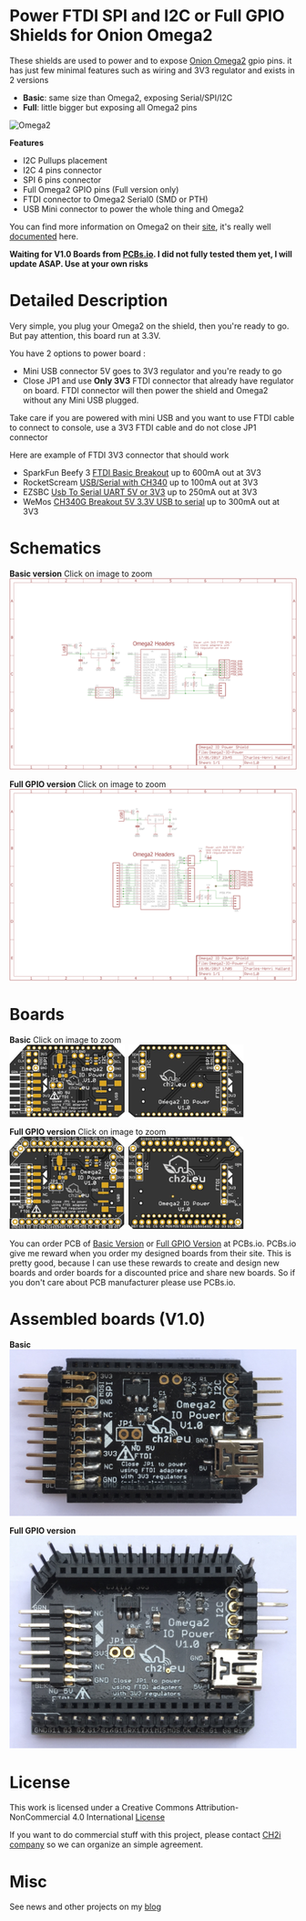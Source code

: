 Power FTDI SPI and I2C or Full GPIO Shields for Onion Omega2
============================================================

These shields are used to power and to expose [Onion Omega2](https://onion.io/) gpio pins. it has just few minimal features such as wiring and 3V3 regulator and exists in 2 versions

- **Basic**: same size than Omega2, exposing Serial/SPI/I2C 
- **Full**: little bigger but exposing all Omega2 pins

<img src="https://raw.githubusercontent.com/OnionIoT/Onion-Docs/master/Omega2/Documentation/Hardware-Overview/img/Omega-2-Pinout-Diagram.png" alt="Omega2" width="50%" height="50%"> 

**Features**   

- I2C Pullups placement
- I2C 4 pins connector
- SPI 6 pins connector
- Full Omega2 GPIO pins (Full version only)
- FTDI connector to Omega2 Serial0 (SMD or PTH) 
- USB Mini connector to power the whole thing and Omega2

You can find more information on Omega2 on their [site](https://onion.io/), it's really well [documented](https://docs.onion.io/omega2-docs/index.html) here.

**Waiting for V1.0 Boards from [PCBs.io](https://PCBs.io). I did not fully tested them yet, I will update ASAP. Use at your own risks**

Detailed Description
====================

Very simple, you plug your Omega2 on the shield, then you're ready to go. But pay attention, this board run at 3.3V.

You have 2 options to power board :

- Mini USB connector 5V goes to 3V3 regulator and you're ready to go
- Close JP1 and use **Only 3V3** FTDI connector that already have regulator on board. FTDI connector will then power the shield and Omega2 without any Mini USB plugged.

Take care if you are powered with mini USB and you want to use FTDI cable to connect to console, use a 3V3 FTDI cable and do not close JP1 connector

Here are example of FTDI 3V3 connector that should work 

- SparkFun Beefy 3 [FTDI Basic Breakout](https://www.sparkfun.com/products/13746) up to 600mA out at 3V3
- RocketScream [USB/Serial with CH340](http://www.rocketscream.com/blog/product/ch340g-usb-serial-adapter/) up to 100mA out at 3V3
- EZSBC [Usb To Serial UART 5V or 3V3](https://www.tindie.com/products/ddebeer/usb-to-serial--uart-5v-or-33v-695-/) up to 250mA out at 3V3
- WeMos [CH340G Breakout 5V 3.3V USB to serial](https://www.aliexpress.com/store/product/WEMOS-CH340G-Breakout-5V-3-3V-USB-to-serial-module/1331105_32664922086.html) up to 300mA out at 3V3

Schematics
==========

**Basic version** Click on image to zoom   
![schematic](https://raw.githubusercontent.com/hallard/Omega2-IO-Power/master/pictures/Omega2-IO-Power-sch.png)  

**Full GPIO version** Click on image to zoom   
![schematic](https://raw.githubusercontent.com/hallard/Omega2-IO-Power/master/pictures/Omega2-IO-Power-Full-sch.png)  

Boards
====== 

**Basic** Click on image to zoom   
<img src="https://raw.githubusercontent.com/hallard/Omega2-IO-Power/master/pictures/Omega2-IO-Power-top.jpg" alt="Top"  width="40%" height="40%">&nbsp;&nbsp;<img src="https://raw.githubusercontent.com/hallard/Omega2-IO-Power/master/pictures/Omega2-IO-Power-bot.jpg" alt="Bottom" width="40%" height="40%">&nbsp;

**Full GPIO version** Click on image to zoom   
<img src="https://raw.githubusercontent.com/hallard/Omega2-IO-Power/master/pictures/Omega2-IO-Power-Full-top.jpg" alt="Top"  width="40%" height="40%">&nbsp;&nbsp;<img src="https://raw.githubusercontent.com/hallard/Omega2-IO-Power/master/pictures/Omega2-IO-Power-Full-bot.jpg" alt="Bottom" width="40%" height="40%">&nbsp;

You can order PCB of [Basic Version](https://PCBs.io/share/4976j) or [Full GPIO Version](https://PCBs.io/share/4KEo9) at PCBs.io. PCBs.io give me reward when you order my designed boards from their site. This is pretty good, because I can use these rewards to create and design new boards and order boards for a discounted price and share new boards. So if you don't care about PCB manufacturer please use PCBs.io.

Assembled boards (V1.0)
=======================

**Basic**
<img src="https://raw.githubusercontent.com/hallard/Omega2-IO-Power/master/pictures/Omega2-IO-Power-assembled.jpg" alt="Basic">

**Full GPIO version**  
<img src="https://raw.githubusercontent.com/hallard/Omega2-IO-Power/master/pictures/Omega2-IO-Power-Full-assembled.jpg" alt="Full">

License
=======

This work is licensed under a Creative Commons Attribution-NonCommercial 4.0 International [License](http://creativecommons.org/licenses/by-nc/4.0)

If you want to do commercial stuff with this project, please contact [CH2i company](https://ch2i.eu) so we can organize an simple agreement.

Misc
====
See news and other projects on my [blog](https://hallard.me)
 

